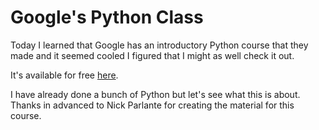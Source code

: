 # Google's Python Class

Today I learned that Google has an introductory Python course that they made and it seemed cooled I figured that I might as well check it out.

It's available for free [here](https://developers.google.com/edu/python).

I have already done a bunch of Python but let's see what this is about. Thanks in advanced to Nick Parlante for creating the material for this course.